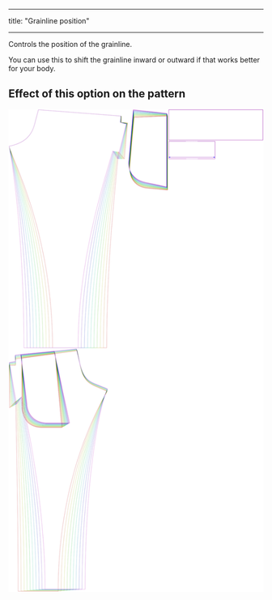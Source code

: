 ***

title: "Grainline position"

***

Controls the position of the grainline.

You can use this to shift the grainline inward or outward if that works better for your body.

## Effect of this option on the pattern

![This image shows the effect of this option by superimposing several variants that have a different value for this option](paco_grainlineposition_sample.svg "Effect of this option on the pattern")
